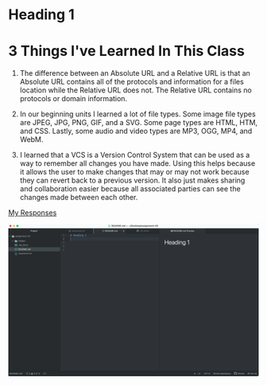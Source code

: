 # Heading 1

# 3 Things I've Learned In This Class
1. The difference between an Absolute URL and a Relative URL is that an Absolute URL contains all of the protocols and information for a files location while the Relative URL does not. The Relative URL contains no protocols or domain information.

2. In our beginning units I learned a lot of file types. Some image file types are JPEG, JPG, PNG, GIF, and a SVG. Some page types are HTML, HTM, and CSS. Lastly, some audio and video types are MP3, OGG, MP4, and WebM.

3. I learned that a VCS is a Version Control System that can be used as a way to remember all changes you have made. Using this helps because it allows the user to make changes that may or may not work because they can revert back to a previous version. It also just makes sharing and collaboration easier because all associated parties can see the changes made between each other.

[My Responses](./responses.txt)

![screenshot](./images/screenshot_1.png)
